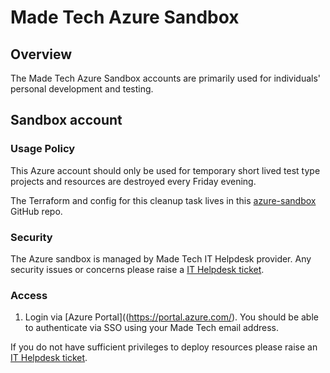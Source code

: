 # Made Tech Azure Sandbox

## Overview

The Made Tech Azure Sandbox accounts are primarily used for individuals' personal development and testing. 

## Sandbox account

### Usage Policy

This Azure account should only be used for temporary short lived test type projects and resources are destroyed every Friday evening.

The Terraform and config for this cleanup task lives in this [azure-sandbox](https://github.com/madetech/azure-sandbox) GitHub repo.

### Security

The Azure sandbox is managed by Made Tech IT Helpdesk provider. Any security issues or concerns please raise a [IT Helpdesk ticket](mailto:it@madetech.com).

### Access

1. Login via [Azure Portal]((https://portal.azure.com/). You should be able to authenticate via SSO using your Made Tech email address.

If you do not have sufficient privileges to deploy resources please raise an [IT Helpdesk ticket](mailto:it@madetech.com).

